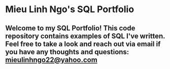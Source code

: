 # Mieu Linh Ngo's SQL Portfolio

## Welcome to my SQL Portfolio! This code repository contains examples of SQL I've written. Feel free to take a look and reach out via email if you have any thoughts and questions: mieulinhngo22@yahoo.com
